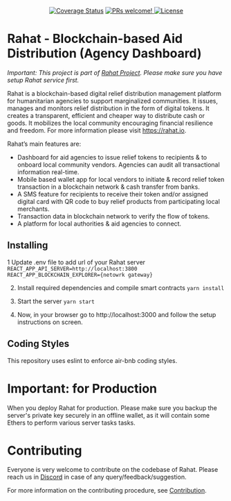 <p align="center">
  <a href='https://coveralls.io/github/esatya/rahat-agency?branch=master'>
    <img src='https://coveralls.io/repos/github/esatya/rahat-agency/badge.svg?branch=master' alt='Coverage Status' /></a>

  <a href="https://github.com/esatya/rahat-agency/blob/master/CONTRIBUTING.md">
    <img src="https://img.shields.io/badge/PRs-welcome-brightgreen.svg" alt="PRs welcome!" />
  </a>
  <a href="https://github.com/esatya/rahat/blob/main/LICENSE">
    <img src="https://img.shields.io/badge/License-AGPL_v3-blue.svg" alt="License" />
  </a>
</p>


# Rahat - Blockchain-based Aid Distribution (Agency Dashboard)

_Important: This project is part of [Rahat Project](https://github.com/esatya/rahat). Please make sure you have setup Rahat service first._

Rahat is a blockchain-based digital relief distribution management platform for humanitarian agencies to support marginalized communities. It issues, manages and monitors relief distribution in the form of digital tokens. It creates a transparent, efficient and cheaper way to distribute cash or goods. It mobilizes the local community encouraging financial resilience and freedom. For more information please visit https://rahat.io.

Rahat’s main features are:

- Dashboard for aid agencies to issue relief tokens to recipients & to onboard local community vendors. Agencies can audit all transactional information real-time.
- Mobile based wallet app for local vendors to initiate & record relief token transaction in a blockchain network & cash transfer from banks.
- A SMS feature for recipients to receive their token and/or assigned digital card with QR code to buy relief products from participating local merchants.
- Transaction data in blockchain network to verify the flow of tokens.
- A platform for local authorities & aid agencies to connect.

## Installing

1 Update .env file to add url of your Rahat server
`REACT_APP_API_SERVER=http://localhost:3800 REACT_APP_BLOCKCHAIN_EXPLORER={netowrk gateway}`

2.  Install required dependencies and compile smart contracts
    `yarn install`

3.  Start the server
    `yarn start`
4.  Now, in your browser go to http://localhost:3000 and follow the setup instructions on screen.

## Coding Styles

This repository uses eslint to enforce air-bnb coding styles.

# Important: for Production

When you deploy Rahat for production. Please make sure you backup the server's private key securely in an offline wallet, as it will contain some Ethers to perform various server tasks tasks.

# Contributing
Everyone is very welcome to contribute on the codebase of Rahat. Please reach us in [Discord](https://discord.gg/AV5j2T94VR) in case of any query/feedback/suggestion.

For more information on the contributing procedure, see [Contribution](https://docs.rahat.io/docs/next/Contribution-Guidelines).
